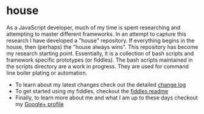 house
=====

As a JavaScript developer, much of my time is spent researching and attempting to master different frameworks. In an attempt to capture this research I have developed a "house" repository.  If everything begins in the house, then (perhaps) the "house always wins". This repository has become my research starting point. Essentially, it is a collection of bash scripts and framework specific prototypes (or fiddles).  The bash scripts maintained in the scripts directory are a work in progress. They are used for command line boiler plating or automation.    

* To learn about my latest changes check out the detailed [change log](CHANGELOG.markdown)
* To get started using my fiddles, checkout the [fiddles readme](fiddles/README.markdown)
* Finally, to learn more about me and what I am up to these days checkout my [Google+ profile](https://plus.google.com/u/0/+BradyHouseknecht/posts)
